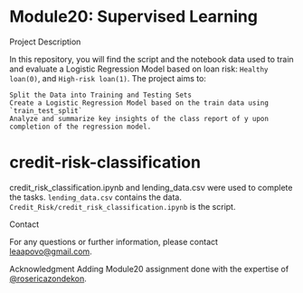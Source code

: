 # Module20: Supervised Learning

Project Description

In this repository, you will find the script and the notebook data used to train and evaluate a Logistic Regression Model based on loan risk: `Healthy loan(0)`, and `High-risk loan(1)`. The project aims to:

    Split the Data into Training and Testing Sets
    Create a Logistic Regression Model based on the train data using `train_test_split`
    Analyze and summarize key insights of the class report of y upon completion of the regression model.

# credit-risk-classification
credit_risk_classification.ipynb and lending_data.csv were used to complete the tasks.
`lending_data.csv` contains the data.
`Credit_Risk/credit_risk_classification.ipynb` is the script.

Contact

For any questions or further information, please contact leaapovo@gmail.com.

Acknowledgment
Adding Module20 assignment done with the expertise of 
[@rosericazondekon](https://github.com/rosericazondekon).